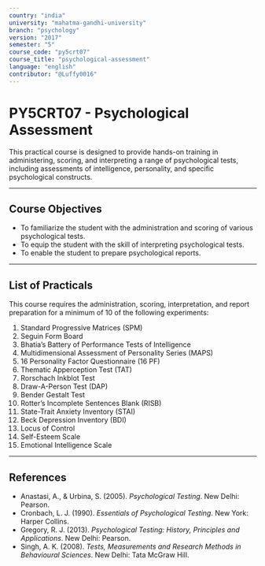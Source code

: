 ```yaml
---
country: "india"
university: "mahatma-gandhi-university"
branch: "psychology"
version: "2017"
semester: "5"
course_code: "py5crt07"
course_title: "psychological-assessment"
language: "english"
contributor: "@Luffy0016"
---
```

# PY5CRT07 - Psychological Assessment

This practical course is designed to provide hands-on training in administering, scoring, and interpreting a range of psychological tests, including assessments of intelligence, personality, and specific psychological constructs.

---
## Course Objectives

* To familiarize the student with the administration and scoring of various psychological tests.
* To equip the student with the skill of interpreting psychological tests.
* To enable the student to prepare psychological reports.

---
## List of Practicals

This course requires the administration, scoring, interpretation, and report preparation for a minimum of 10 of the following experiments:

1.  Standard Progressive Matrices (SPM)
2.  Seguin Form Board
3.  Bhatia’s Battery of Performance Tests of Intelligence
4.  Multidimensional Assessment of Personality Series (MAPS)
5.  16 Personality Factor Questionnaire (16 PF)
6.  Thematic Apperception Test (TAT)
7.  Rorschach Inkblot Test
8.  Draw-A-Person Test (DAP)
9.  Bender Gestalt Test
10. Rotter’s Incomplete Sentences Blank (RISB)
11. State-Trait Anxiety Inventory (STAI)
12. Beck Depression Inventory (BDI)
13. Locus of Control
14. Self-Esteem Scale
15. Emotional Intelligence Scale

---
## References
* Anastasi, A., & Urbina, S. (2005). *Psychological Testing*. New Delhi: Pearson.
* Cronbach, L. J. (1990). *Essentials of Psychological Testing*. New York: Harper Collins.
* Gregory, R. J. (2013). *Psychological Testing: History, Principles and Applications*. New Delhi: Pearson.
* Singh, A. K. (2008). *Tests, Measurements and Research Methods in Behavioural Sciences*. New Delhi: Tata McGraw Hill.
